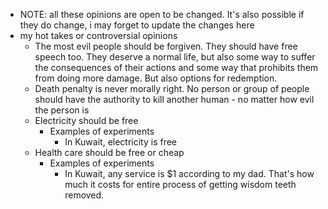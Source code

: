   * NOTE: all these opinions are open to be changed. It's also possible if they do change, i may forget to update the changes here
  * my hot takes or controversial opinions
    * The most evil people should be forgiven. They should have free speech too. They deserve a normal life, but also some way to suffer the consequences of their actions and some way that prohibits them from doing more damage. But also options for redemption.
    * Death penalty is never morally right. No person or group of people should have the authority to kill another human - no matter how evil the person is
    * Electricity should be free
      * Examples of experiments
        * In Kuwait, electricity is free
    * Health care should be free or cheap
      * Examples of experiments
        * In Kuwait, any service is $1 according to my dad. That's how much it costs for entire process of getting wisdom teeth removed.
